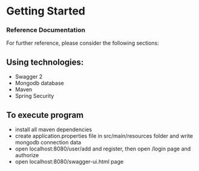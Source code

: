 # Getting Started

### Reference Documentation

For further reference, please consider the following sections:

## Using technologies:
* Swagger 2
* Mongodb database
* Maven
* Spring Security

## To execute program
* install all maven dependencies
* create application.properties file in src/main/resources folder and write mongodb connection data
* open localhost:8080/user/add and register, then open /login page and authorize
* open localhost:8080/swagger-ui.html page